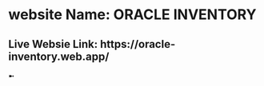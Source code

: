 <h1>website Name:  ORACLE INVENTORY</h1>


<h2>Live Websie Link: https://oracle-inventory.web.app/</h2>

➼ 
